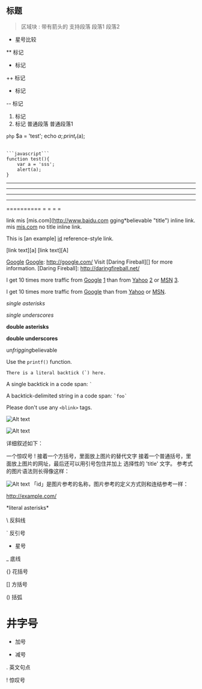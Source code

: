 ## 标题

> 区域块
>: 带有箭头的   支持段落
> 段落1
段落2

* 星号比较

** 标记

+ 标记

++ 标记

- 标记

-- 标记

1. 标记
2. 标记
    普通段落
        普通段落1

```php```
$a = 'test';
echo $a;
print_r($a);
```

```javascript```
function test(){
    var a = 'sss';
    alert(a);
}
```

******
* * * * 
- - - -
------
==========
= = = =  

link
mis [mis.com](http://www.baidu.com gging*believable
"title") inline link.
mis [mis.com](http://www.baidu.com ) no title inline link.


[id]: http://example.com/  "Optional Title Here"


This is [an example] [id] reference-style link.

[foo]: http://example.com/  "Optional Title Here"

[foo]: http://example.com/  'Optional Title Here'

[foo]: http://example.com/  (Optional Title Here)

[id]: <http://example.com/>  "Optional Title Here"

[id]: http://example.com/longish/path/to/resource/here
    "Optional Title Here"

[link text][a]
[link text][A]

[Google][]
[Google]: http://google.com/
Visit [Daring Fireball][] for more information.
[Daring Fireball]: http://daringfireball.net/



I get 10 times more traffic from [Google] [1] than from
[Yahoo] [2] or [MSN] [3].

[1]: http://google.com/        "Google"
[2]: http://search.yahoo.com/  "Yahoo Search"
[3]: http://search.msn.com/    "MSN Search"


I get 10 times more traffic from [Google][] than from
[Yahoo][] or [MSN][].

  [google]: http://google.com/        "Google"
  [yahoo]:  http://search.yahoo.com/  "Yahoo Search"
  [msn]:    http://search.msn.com/    "MSN Search"



*single asterisks*

_single underscores_

**double asterisks**

__double underscores__



un*frigging*believable


Use the `printf()` function.

``There is a literal backtick (`) here.``

A single backtick in a code span: `` ` ``

A backtick-delimited string in a code span: `` `foo` ``

Please don't use any `<blink>` tags.

![Alt text](/path/to/img.jpg)

![Alt text](/path/to/img.jpg "Optional title")

详细叙述如下：

一个惊叹号 !
接着一个方括号，里面放上图片的替代文字
接着一个普通括号，里面放上图片的网址，最后还可以用引号包住并加上 选择性的 'title' 文字。
参考式的图片语法则长得像这样：

![Alt text][id]
「id」是图片参考的名称，图片参考的定义方式则和连结参考一样：

[id]: url/to/image  "Optional title attribute"
<http://example.com/>


\*literal asterisks\*

\   反斜线

`   反引号

*   星号

_   底线

{}  花括号

[]  方括号

()  括弧

#   井字号

+   加号

-   减号

.   英文句点

!   惊叹号




